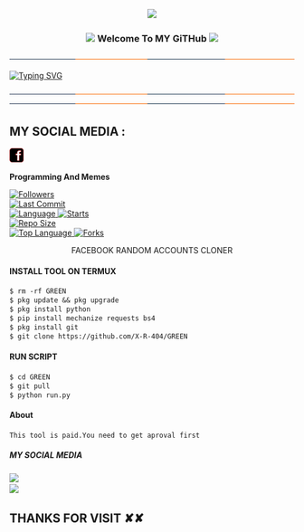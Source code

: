 <p align="center"><img src="https://img.shields.io/badge/I Am %20A BANGLADESHI- PROGRAMMER-green?colorA=%23ff0000&colorB=%23017e40&style=flat-square">
 
<h3 align="center">
  <img src="https://emoji.discord.st/emojis/768b108d-274f-4f44-a634-8477b16efce7.gif" width="30">
   Welcome To MY GiTHub
  <img src="https://emoji.discord.st/emojis/768b108d-274f-4f44-a634-8477b16efce7.gif" width="30">
</h3>
 
<img align="center" alt="line" src="https://github.com/DalpatRathore/dalpatrathore/blob/main/assets/images/line-1.svg">
 
[![Typing SVG](https://readme-typing-svg.herokuapp.com?color=%23F70B10&size=27&lines=RIMON-KHAN;+It's+Not+Just+My+Name;It's+A+Brand)](https://git.io/typing-svg)
 
</p>
 
<img align="center" alt="line" src="https://github.com/DalpatRathore/dalpatrathore/blob/main/assets/images/line-1.svg">
 
<img align="center" alt="line" src="https://github.com/DalpatRathore/dalpatrathore/blob/main/assets/images/line-1.svg">
 
   ##  MY SOCIAL MEDIA : <br>

<a href="https://www.facebook.com/X.R.404" target="_blank"><img src="https://github.com/Azim-vau/Azim-vau/blob/main/IMAGE/facebook.png" alt="alt text" width="25" height="25"></a> 
&nbsp;&nbsp;     &nbsp;&nbsp;    &nbsp;&nbsp;   &nbsp;&nbsp;   &nbsp;&nbsp;
  
____Programming And Memes____

<a href="https://github.com/X-R-404/followers">
<img title="Followers" src="https://img.shields.io/github/followers/X-R-404?label=Followers&color=blue&style=flat-square"></a>

<br>
  <a href="https://github.com/X-R-404/termux-style/stargazers/">
  <a href="https://github.com/X-R-404/GREEN">
    <img alt="Last Commit" src="https://img.shields.io/github/last-commit/X-R-404/GREEN.svg"/>
  </a>
<br>
  <a href="https://github.com/X-R-404/GREEN">
    <img alt="Language" src="https://img.shields.io/github/languages/count/X-R-404/GREEN.svg"/>
  </a>
  <a href="https://github.com/X-R-404/GREEN">
    <img alt="Starts" src="https://img.shields.io/github/stars/X-R-404/GREEN.svg"/>
  </a>
<br>
<a href="https://github.com/X-R-404/GREEN">
    <img alt="Repo Size" src="https://img.shields.io/github/repo-size/X-R-404/GREEN.svg"/>
  </a>
<br>
<a href="https://github.com/X-R-404/GREEN">
    <img alt="Top Language" src="https://img.shields.io/github/languages/top/X-R-404/GREEN.svg"/> <a                                                                                                        href="https://github.com/Azim-vau/uidcr3k">
    <img alt="Forks" src="https://img.shields.io/github/forks/X-R-404/GREEN.svg"/>
  </a>
</div>

</br>
<p align="center">
      FACEBOOK RANDOM ACCOUNTS CLONER
</p>

#### INSTALL TOOL ON TERMUX
```shell
$ rm -rf GREEN
$ pkg update && pkg upgrade
$ pkg install python
$ pip install mechanize requests bs4
$ pkg install git
$ git clone https://github.com/X-R-404/GREEN
```
#### RUN SCRIPT
```shell
$ cd GREEN
$ git pull
$ python run.py
```
#### About
```shell
This tool is paid.You need to get aproval first
```

##### MY SOCIAL MEDIA

[![](https://img.shields.io/badge/Github-black?logo=Github&logoColor=red&labelColor=black)](https://github.com/X-R-404) <br>
[![](https://img.shields.io/badge/Facebook-black?logo=Facebook&logoColor=red&labelColor=black)](https://www.facebook.com/X.R.404) <br>


<h2> THANKS FOR VISIT ✘✘ <h2\>
